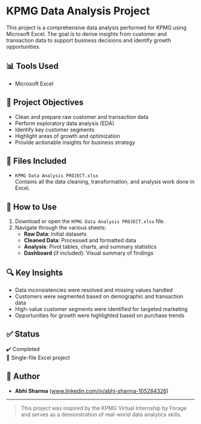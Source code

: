 
# KPMG Data Analysis Project

This project is a comprehensive data analysis performed for KPMG using Microsoft Excel. The goal is to derive insights from customer and transaction data to support business decisions and identify growth opportunities.

## 📊 Tools Used

- Microsoft Excel

## 🎯 Project Objectives

- Clean and prepare raw customer and transaction data  
- Perform exploratory data analysis (EDA)  
- Identify key customer segments  
- Highlight areas of growth and optimization  
- Provide actionable insights for business strategy

## 📁 Files Included

- `KPMG Data Analysis PROJECT.xlsx`  
  Contains all the data cleaning, transformation, and analysis work done in Excel.

## 🧭 How to Use

1. Download or open the `KPMG Data Analysis PROJECT.xlsx` file.
2. Navigate through the various sheets:
   - **Raw Data**: Initial datasets
   - **Cleaned Data**: Processed and formatted data
   - **Analysis**: Pivot tables, charts, and summary statistics
   - **Dashboard** (if included): Visual summary of findings

## 🔍 Key Insights

- Data inconsistencies were resolved and missing values handled
- Customers were segmented based on demographic and transaction data
- High-value customer segments were identified for targeted marketing
- Opportunities for growth were highlighted based on purchase trends

## ✅ Status

✔️ Completed  
📁 Single-file Excel project

## 📌 Author

- **Abhi Sharma** (www.linkedin.com/in/abhi-sharma-105284326)

---

> This project was inspired by the KPMG Virtual Internship by Forage and serves as a demonstration of real-world data analytics skills.
